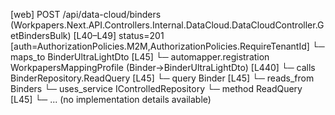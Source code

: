 [web] POST /api/data-cloud/binders  (Workpapers.Next.API.Controllers.Internal.DataCloud.DataCloudController.GetBindersBulk)  [L40–L49] status=201 [auth=AuthorizationPolicies.M2M,AuthorizationPolicies.RequireTenantId]
  └─ maps_to BinderUltraLightDto [L45]
    └─ automapper.registration WorkpapersMappingProfile (Binder->BinderUltraLightDto) [L440]
  └─ calls BinderRepository.ReadQuery [L45]
  └─ query Binder [L45]
    └─ reads_from Binders
  └─ uses_service IControlledRepository<Binder>
    └─ method ReadQuery [L45]
      └─ ... (no implementation details available)

